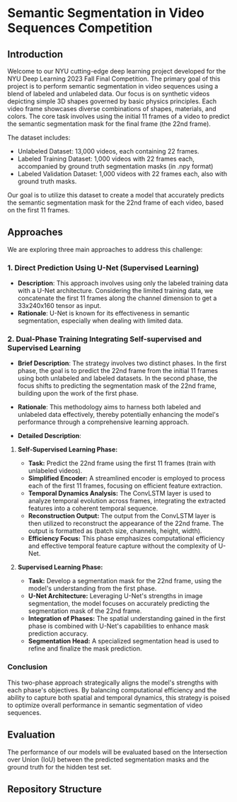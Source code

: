 # Semantic Segmentation in Video Sequences Competition
## Introduction
Welcome to our NYU cutting-edge deep learning project developed for the NYU Deep Learning 2023 Fall Final Competition. The primary goal of this project is to perform semantic segmentation in video sequences using a blend of labeled and unlabeled data. Our focus is on synthetic videos depicting simple 3D shapes governed by basic physics principles. Each video frame showcases diverse combinations of shapes, materials, and colors. The core task involves using the initial 11 frames of a video to predict the semantic segmentation mask for the final frame (the 22nd frame).

The dataset includes:
- Unlabeled Dataset: 13,000 videos, each containing 22 frames.
- Labeled Training Dataset: 1,000 videos with 22 frames each, accompanied by ground truth segmentation masks (in .npy format)
- Labeled Validation Dataset: 1,000 videos with 22 frames each, also with ground truth masks.

Our goal is to utilize this dataset to create a model that accurately predicts the semantic segmentation mask for the 22nd frame of each video, based on the first 11 frames.

## Approaches
We are exploring three main approaches to address this challenge:

### 1. Direct Prediction Using U-Net (Supervised Learning)
- **Description**: This approach involves using only the labeled training data with a U-Net architecture. Considering the limited training data, we concatenate the first 11 frames along the channel dimension to get a 33x240x160 tensor as input.
- **Rationale**: U-Net is known for its effectiveness in semantic segmentation, especially when dealing with limited data.

### 2. Dual-Phase Training Integrating Self-supervised and Supervised Learning

- **Brief Description**: The strategy involves two distinct phases. In the first phase, the goal is to predict the 22nd frame from the initial 11 frames using both unlabeled and labeled datasets. In the second phase, the focus shifts to predicting the segmentation mask of the 22nd frame, building upon the work of the first phase.
- **Rationale**: This methodology aims to harness both labeled and unlabeled data effectively, thereby potentially enhancing the model's performance through a comprehensive learning approach.

- **Detailed Description**:

1. **Self-Supervised Learning Phase:**
   - **Task:** Predict the 22nd frame using the first 11 frames (train with unlabeled videos).
   - **Simplified Encoder:** A streamlined encoder is employed to process each of the first 11 frames, focusing on efficient feature extraction.
   - **Temporal Dynamics Analysis:** The ConvLSTM layer is used to analyze temporal evolution across frames, integrating the extracted features into a coherent temporal sequence.
   - **Reconstruction Output:** The output from the ConvLSTM layer is then utilized to reconstruct the appearance of the 22nd frame. The output is formatted as (batch size, channels, height, width).
   - **Efficiency Focus:** This phase emphasizes computational efficiency and effective temporal feature capture without the complexity of U-Net.

2. **Supervised Learning Phase:**
   - **Task:** Develop a segmentation mask for the 22nd frame, using the model's understanding from the first phase.
   - **U-Net Architecture:** Leveraging U-Net's strengths in image segmentation, the model focuses on accurately predicting the segmentation mask of the 22nd frame.
   - **Integration of Phases:** The spatial understanding gained in the first phase is combined with U-Net's capabilities to enhance mask prediction accuracy.
   - **Segmentation Head:** A specialized segmentation head is used to refine and finalize the mask prediction.

### Conclusion

This two-phase approach strategically aligns the model's strengths with each phase's objectives. By balancing computational efficiency and the ability to capture both spatial and temporal dynamics, this strategy is poised to optimize overall performance in semantic segmentation of video sequences.

## Evaluation
The performance of our models will be evaluated based on the Intersection over Union (IoU) between the predicted segmentation masks and the ground truth for the hidden test set.

## Repository Structure
